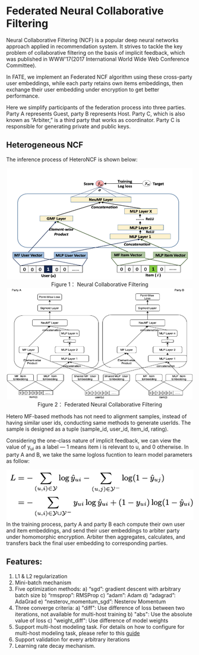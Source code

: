# Federated Neural Collaborative Filtering

Neural Collaborative Filtering (NCF) is a popular deep neural networks approach applied in recommendation system. It strives to tackle the key problem of collaborative filtering on the basis of implicit feedback, which was published in WWW'17(2017 International World Wide Web Conference Committee).

In FATE, we implement an Federated NCF algorithm using these cross-party user embeddings, while each party retains own items embeddings, then exchange their user embedding under encryption to get better performance. 

Here we simplify participants of the federation process into three parties. Party A represents Guest, party B represents Host. Party C, which is also known as “Arbiter,” is a third party that works as coordinator. Party C is responsible for generating private and public keys.

## Heterogeneous NCF

The inference process of HeteroNCF is shown below:

<div style="text-align:center", align=center>
<img src="../images/NCF.png" alt="samples" width="500" height="300" /><br/>
Figure 1： Neural Collaborative Filtering</div>

<div style="text-align:center", align=center>
<img src="../images/FedNCF.png" alt="samples" width="500" height="300" /><br/>
Figure 2： Federated Neural Collaborative Filtering</div>

Hetero MF-based methods has not need to alignment samples, instead of having similar user ids, conducting same methods to generate userIds. The sample is designed as a tuple (sample_id, user_id, item_id, rating).

Considering the one-class nature of implicit feedback, we can view the value of y<sub>ui</sub> as a label — 1 means item i is relevant to u, and 0 otherwise. In party A and B, we take the same logloss fucntion to learn model parameters as follow: 

<div style="text-align:center", align=center>
<img src="../images/NCF_loss.png" alt="samples" /><br/>
</div>
In the training process, party A and party B each compute their own user and item embeddings, and send their user embeddings to arbiter party under homomorphic encryption. Arbiter then aggregates, calculates, and transfers back the final user embedding to corresponding parties. 

## Features:
1. L1 & L2 regularization
2. Mini-batch mechanism
3. Five optimization methods:
    a) “sgd”: gradient descent with arbitrary batch size
    b) “rmsprop”: RMSProp
    c) “adam”: Adam
    d) “adagrad”: AdaGrad
    e) “nesterov_momentum_sgd”: Nesterov Momentum
4. Three converge criteria:
 a) "diff": Use difference of loss between two iterations, not available for multi-host training
 b) "abs": Use the absolute value of loss
 c) "weight_diff": Use difference of model weights
5. Support multi-host modeling task. For details on how to configure for multi-host modeling task, please refer to this [guide](../../../doc/dsl_conf_setting_guide.md)
6. Support validation for every arbitrary iterations
7. Learning rate decay mechanism.